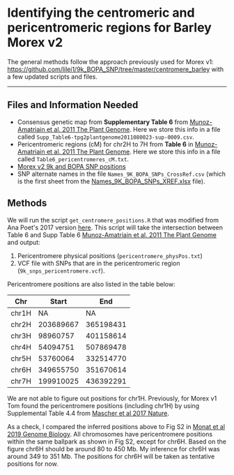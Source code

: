 # Identifying the centromeric and pericentromeric regions for Barley Morex v2

The general methods follow the approach previously used for Morex v1: https://github.com/lilei1/9k_BOPA_SNP/tree/master/centromere_barley with a few updated scripts and files.

---

## Files and Information Needed

- Consensus genetic map from **Supplementary Table 6** from [Munoz-Amatriain et al. 2011 The Plant Genome](https://doi.org/10.3835/plantgenome2011.08.0023). Here we store this info in a file called `Supp_Table6-tpg2plantgenome2011080023-sup-0009.csv`.
- Pericentromeric regions (cM) for chr2H to 7H from **Table 6** in [Munoz-Amatriain et al. 2011 The Plant Genome](https://doi.org/10.3835/plantgenome2011.08.0023). Here we store this info in a file called `Table6_pericentromeres_cM.txt`.
- [Morex v2 9k and BOPA SNP positions](https://github.com/MorrellLAB/morex_reference/blob/master/morex_v2/50k_9k_BOPA_SNP/9k_morex_v2_idt90.vcf)
- SNP alternate names in the file `Names_9K_BOPA_SNPs_CrossRef.csv` (which is the first sheet from the [Names_9K_BOPA_SNPs_XREF.xlsx](https://github.com/lilei1/9k_BOPA_SNP/blob/master/centromere_barley/Names_9K_BOPA_SNPs_XREF.xlsx) file).

## Methods

We will run the script `get_centromere_positions.R` that was modified from Ana Poet's 2017 version [here](https://github.com/lilei1/9k_BOPA_SNP/blob/master/script/PositionCentromeres.R). This script will take the intersection between Table 6 and Supp Table 6 [Munoz-Amatriain et al. 2011 The Plant Genome](https://doi.org/10.3835/plantgenome2011.08.0023) and output:

1. Pericentromere physical positions (`pericentromere_physPos.txt`)
2. VCF file with SNPs that are in the pericentromeric region (`9k_snps_pericentromere.vcf`).

Pericentromere positions are also listed in the table below:

| Chr | Start | End |
| --- | ----- | --- |
| chr1H | NA | NA |
| chr2H | 203689667 | 365198431 |
| chr3H | 98960757 | 401158614 |
| chr4H | 54094751 | 507869478 |
| chr5H | 53760064 | 332514770 |
| chr6H | 349655750 | 351670614 |
| chr7H | 199910025 | 436392291 |

We are not able to figure out positions for chr1H. Previously, for Morex v1 Tom found the pericentromere positions (including chr1H) by using Supplemental Table 4.4 from [Mascher et al 2017 Nature](https://www.nature.com/articles/nature22043).

As a check, I compared the inferred positions above to Fig S2 in [Monat et al 2019 Genome Biology](https://doi.org/10.1186/s13059-019-1899-5). All chromosomes have pericentromere positions within the same ballpark as shown in Fig S2, except for chr6H. Based on the figure chr6H should be around 80 to 450 Mb. My inference for chr6H was around 349 to 351 Mb. The positions for chr6H will be taken as tentative positions for now.
